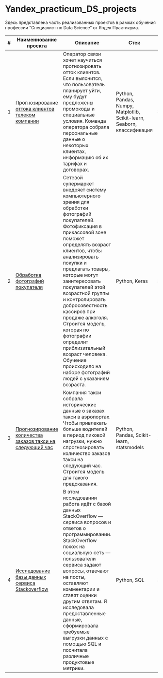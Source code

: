 # Yandex_practicum_DS_projects
Здесь представлена часть реализованных проектов в рамках обучения профессии "Специалист по Data Science" от Яндек Практикума.

|#     |            Наименнование проекта               | Описание                                          | Стек                                         | Статус проекта  |
| -----| -----------------------------------------------| --------------------------------------------------| ---------------------------------------------|-----------------|
| 1    | [Прогнозирование оттока клиентов телеком компании](https://github.com/naumovakotya/Portfolio/blob/main/Telecom/README.md) | Оператор связи хочет научиться прогнозировать отток клиентов. Если выяснится, что пользователь планирует уйти, ему будут предложены промокоды и специальные условия. Команда оператора собрала персональные данные о некоторых клиентах, информацию об их тарифах и договорах. | Python, Pandas, Numpy, Matplotlib, Scikit-learn, Seaborn, классификация | Завершён |
| 2    | [Обработка фотографий покупателя](https://github.com/naumovakotya/Portfolio/blob/main/Computer%20vision/README.md)| Сетевой супермаркет внедряет систему компьютерного зрения для обработки фотографий покупателей. Фотофиксация в прикассовой зоне поможет определять возраст клиентов, чтобы анализировать покупки и предлагать товары, которые могут заинтересовать покупателей этой возрастной группы и контролировать добросовестность кассиров при продаже алкоголя. Строится модель, которая по фотографии определит приблизительный возраст человека. Обучение происходило на наборе фотографий людей с указанием возраста. | Python, Keras | Завершён |
| 3    | [Прогнозирование количества заказов такси на следующий час](https://github.com/naumovakotya/Portfolio/tree/main/Time%20series) | Компания такси собрала исторические данные о заказах такси в аэропортах. Чтобы привлекать больше водителей в период пиковой нагрузки, нужно спрогнозировать количество заказов такси на следующий час. Строится модель для такого предсказания. | Python, Pandas, Scikit-learn, statsmodels |Завершён |
| 4 | [Исследование базы данных сервиса Stackoverflow](https://github.com/naumovakotya/Portfolio/tree/main/SQL) | В этом исследовании работа идёт с базой данных StackOverflow — сервиса вопросов и ответов о программировании. StackOverflow похож на социальную сеть — пользователи сервиса задают вопросы, отвечают на посты, оставляют комментарии и ставят оценки другим ответам. Я исследовала предоставленные данные, сформировала требуемые выгрузки данных с помощью SQL и посчитала различные продуктовые метрики.| Python, SQL |Завершён |

